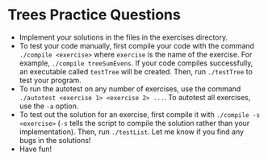 # Trees Practice Questions

- Implement your solutions in the files in the exercises directory.
- To test your code manually, first compile your code with the command `./compile <exercise>` where `exercise` is the name of the exercise. For example, `./compile treeSumEvens`. If your code compiles successfully, an executable called `testTree` will be created. Then, run `./testTree` to test your program.
- To run the autotest on any number of exercises, use the command `./autotest <exercise 1> <exercise 2> ...`. To autotest all exercises, use the `-a` option.
- To test out the solution for an exercise, first compile it with `./compile -s <exercise>` (`-s` tells the script to compile the solution rather than your implementation). Then, run `./testList`. Let me know if you find any bugs in the solutions!
- Have fun!
